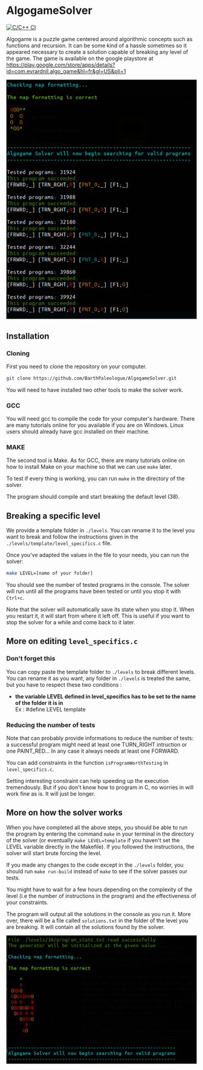 # AlgogameSolver

[![C/C++ CI](https://github.com/BarthPaleologue/AlgogameSolver/actions/workflows/c-cpp.yml/badge.svg)](https://github.com/BarthPaleologue/AlgogameSolver/actions/workflows/c-cpp.yml)

Algogame is a puzzle game centered around algorithmic concepts such as functions and recursion. It can be some kind of a hassle sometimes so it appeared necessary to create a solution capable of breaking any level of the game. The game is available on the google playstore at <a href="https://play.google.com/store/apps/details?id=com.evrardnil.algo_game&hl=fr&gl=US&pli=1">https://play.google.com/store/apps/details?id=com.evrardnil.algo_game&hl=fr&gl=US&pli=1</a>

![Showcase](./cover/lvl12.png)

## Installation

### Cloning

First you need to clone the repository on your computer.

```sh
git clone https://github.com/BarthPaleologue/AlgogameSolver.git
```

You will need to have installed two other tools to make the solver work.

### GCC

You will need gcc to compile the code for your computer's hardware. There are many tutorials online for you available if you are on Windows. Linux users should already have gcc installed on their machine.

### MAKE

The second tool is Make. As for GCC, there are many tutorials online on how to install Make on your machine so that we can use `make` later.

To test if every thing is working, you can run `make` in the directory of the solver.

The program should compile and start breaking the default level (38).

## Breaking a specific level

We provide a template folder in `./levels`.
You can rename it to the level you want to break and follow the instructions given in the  `./levels/template/level_specifics.c` file.

Once you've adapted the values in the file to your needs, you can run the solver:

```sh
make LEVEL=[name of your folder]
```

You should see the number of tested programs in the console. The solver will run until all the programs have been tested or until you stop it with `Ctrl+c`.

Note that the solver will automatically save its state when you stop it. When you restart it, it will start from where it left off. This is useful if you want to stop the solver for a while and come back to it later.

## More on editing `level_specifics.c`

### Don't forget this

You can copy paste the template folder to `./levels` to break different levels. You can rename it as you want, any folder in `./levels` is treated the same, but you have to respect these two conditions :
- **the variable LEVEL defined in level_specifics has to be set to the name of the folder it is in** <br> Ex : #define LEVEL template

### Reducing the number of tests

Note that can probably provide informations to reduce the number of tests: a successful program might need at least one TURN_RIGHT intruction or one PAINT_RED... In any case it always needs at least one FORWARD. 

You can add constraints in the function `isProgramWorthTesting` in `level_specifics.c`. 

Setting interesting constraint can help speeding up the execution tremendously. But if you don't know how to program in C, no worries in will work fine as is. It will just be longer.


## More on how the solver works

When you have completed all the above steps, you should be able to run the program by entering the command `make` in your terminal in the directory of the solver (or eventually `make LEVEL=template` if you haven't set the LEVEL variable directly in the Makefile). If you followed the instructions, the solver will start brute forcing the level. 

If you made any changes to the code except in the `./levels` folder, you should run `make run-build` instead of `make` to see if the solver passes our tests.

You might have to wait for a few hours depending on the complexity of the level (i.e the number of instructions in the program) and the effectiveness of your constraints.

The program will output all the solutions in the console as you run it. More over, there will be a file called `solutions.txt` in the folder of the level you are breaking. It will contain all the solutions found by the solver.

![Showcase](./cover/lvl38.png)
